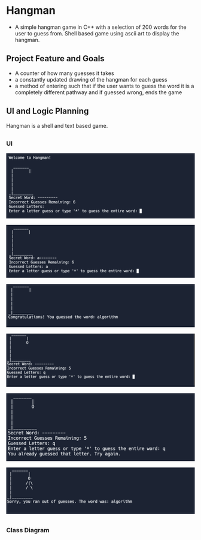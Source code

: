 # Hangman 
* A simple hangman game in C++ with a selection of 200 words for the user to guess from. Shell based game using ascii art to display the hangman.
## Project Feature and Goals
* A counter of how many guesses it takes
* a constantly updated drawing of the hangman for each guess
* a method of entering such that if the user wants to guess the word it is a completely different pathway and if guessed wrong, ends the game
## UI and Logic Planning
Hangman is a shell and text based game.
##
### UI

![StartingGuess](https://github.com/afdfadfsadffsd/IndividualProject/blob/main/images/StartingGuess.png?raw=true)

![FirstGuess](https://github.com/afdfadfsadffsd/IndividualProject/blob/main/images/FirstGuess.png?raw=true)

![FinalGuessRight](https://github.com/afdfadfsadffsd/IndividualProject/blob/main/images/FinalGuessRight.png?raw=true)

![FirstGuessWrong](https://github.com/afdfadfsadffsd/IndividualProject/blob/main/images/FirstGuessWrong.png?raw=true)

![GuessedSameLetterTwice](https://github.com/afdfadfsadffsd/IndividualProject/blob/main/images/GuessedSameLetterTwice.png?raw=true)

![FinalGuessAllWrong](https://github.com/afdfadfsadffsd/IndividualProject/blob/main/images/FinalGuessAllWrong.png?raw=true)



##
### Class Diagram
